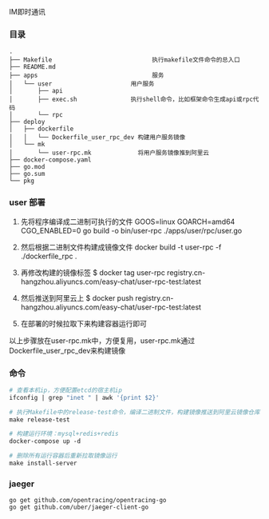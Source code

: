 IM即时通讯

### 目录
```
.
├── Makefile                            执行makefile文件命令的总入口
├── README.md
├── apps                                服务
│   └── user                      用户服务
│       ├── api
│       ├── exec.sh               执行shell命令，比如框架命令生成api或rpc代码
│       └── rpc
├── deploy
│   ├── dockerfile
│   │   └── Dockerfile_user_rpc_dev 构建用户服务镜像
│   └── mk
│       └── user-rpc.mk             将用户服务镜像推到阿里云
├── docker-compose.yaml
├── go.mod
├── go.sum
└── pkg
```


### user 部署
1. 先将程序编译成二进制可执行的文件
GOOS=linux GOARCH=amd64 CGO_ENABLED=0 go build -o bin/user-rpc ./apps/user/rpc/user.go

2. 然后根据二进制文件构建成镜像文件
docker build -t user-rpc -f ./dockerfile_rpc .

3. 再修改构建的镜像标签
$ docker tag user-rpc registry.cn-hangzhou.aliyuncs.com/easy-chat/user-rpc-test:latest

4. 然后推送到阿里云上
$ docker push registry.cn-hangzhou.aliyuncs.com/easy-chat/user-rpc-test:latest

5. 在部署的时候拉取下来构建容器运行即可

以上步骤放在user-rpc.mk中，方便复用，user-rpc.mk通过Dockerfile_user_rpc_dev来构建镜像

### 命令
```makefile
# 查看本机ip，方便配置etcd的宿主机ip
ifconfig | grep "inet " | awk '{print $2}'

# 执行Makefile中的release-test命令，编译二进制文件，构建镜像推送到阿里云镜像仓库
make release-test

# 构建运行环境：mysql+redis+redis
docker-compose up -d

# 删除所有运行容器后重新拉取镜像运行
make install-server
```

### jaeger
```shell
go get github.com/opentracing/opentracing-go
go get github.com/uber/jaeger-client-go

```
